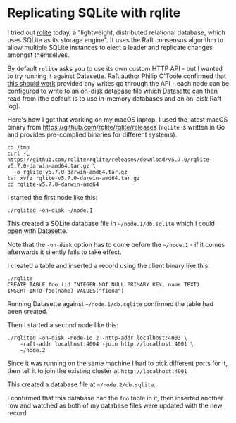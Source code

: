 # Replicating SQLite with rqlite

I tried out [rqlite](https://github.com/rqlite/rqlite) today, a "lightweight, distributed relational database, which uses SQLite as its storage engine". It uses the Raft consensus algorithm to allow multiple SQLite instances to elect a leader and replicate changes amongst themselves.

By default `rqlite` asks you to use its own custom HTTP API - but I wanted to try running it against Datasette. Raft author Philip O'Toole confirmed that [this should work](https://twitter.com/general_order24/status/1343619601758908419) provided any writes go through the API - each node can be configured to write to an on-disk database file which Datasette can then read from (the default is to use in-memory databases and an on-disk Raft log).

Here's how I got that working on my macOS laptop. I used the latest macOS binary from https://github.com/rqlite/rqlite/releases (`rqlite` is written in Go and provides pre-complied binaries for different systems).

    cd /tmp
    curl -L https://github.com/rqlite/rqlite/releases/download/v5.7.0/rqlite-v5.7.0-darwin-amd64.tar.gz \
      -o rqlite-v5.7.0-darwin-amd64.tar.gz
    tar xvfz rqlite-v5.7.0-darwin-amd64.tar.gz
    cd rqlite-v5.7.0-darwin-amd64

I started the first node like this:

    ./rqlited -on-disk ~/node.1

This created a SQLite database file in `~/node.1/db.sqlite` which I could open with Datasette.

Note that the `-on-disk` option has to come before the `~/node.1` - if it comes afterwards it silently fails to take effect.

I created a table and inserted a record using the client binary like this:

    ./rqlite
    CREATE TABLE foo (id INTEGER NOT NULL PRIMARY KEY, name TEXT)
    INSERT INTO foo(name) VALUES("fiona")

Running Datasette against `~/node.1/db.sqlite` confirmed the table had been created.

Then I started a second node like this:

    ./rqlited -on-disk -node-id 2 -http-addr localhost:4003 \
        -raft-addr localhost:4004 -join http://localhost:4001 \
        ~/node.2

Since it was running on the same machine I had to pick different ports for it, then tell it to join the existing cluster at `http://localhost:4001`

This created a database file at `~/node.2/db.sqlite`.

I confirmed that this database had the `foo` table in it, then inserted another row and watched as both of my database files were updated with the new record.
